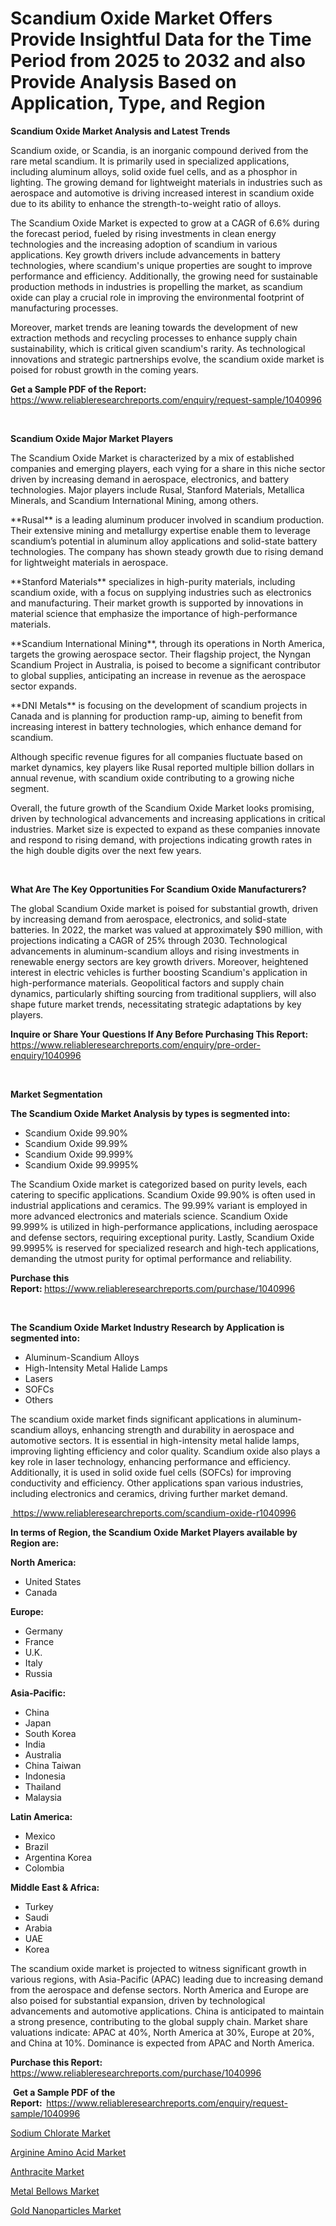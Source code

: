 <p><h1>Scandium Oxide Market Offers Provide Insightful Data for the Time Period from 2025 to 2032 and also Provide Analysis Based on Application, Type, and Region</h1></p><p><strong>Scandium Oxide Market Analysis and Latest Trends</strong></p>
<p><p>Scandium oxide, or Scandia, is an inorganic compound derived from the rare metal scandium. It is primarily used in specialized applications, including aluminum alloys, solid oxide fuel cells, and as a phosphor in lighting. The growing demand for lightweight materials in industries such as aerospace and automotive is driving increased interest in scandium oxide due to its ability to enhance the strength-to-weight ratio of alloys.</p><p>The Scandium Oxide Market is expected to grow at a CAGR of 6.6% during the forecast period, fueled by rising investments in clean energy technologies and the increasing adoption of scandium in various applications. Key growth drivers include advancements in battery technologies, where scandium's unique properties are sought to improve performance and efficiency. Additionally, the growing need for sustainable production methods in industries is propelling the market, as scandium oxide can play a crucial role in improving the environmental footprint of manufacturing processes.</p><p>Moreover, market trends are leaning towards the development of new extraction methods and recycling processes to enhance supply chain sustainability, which is critical given scandium's rarity. As technological innovations and strategic partnerships evolve, the scandium oxide market is poised for robust growth in the coming years.</p></p>
<p><strong>Get a Sample PDF of the Report:&nbsp;</strong> <a href="https://www.reliableresearchreports.com/enquiry/request-sample/1040996?utm_campaign=83&utm_medium=2&utm_source=Github&utm_content=ia&utm_term=31012025&utm_id=scandium-oxide">https://www.reliableresearchreports.com/enquiry/request-sample/1040996</a></p>
<p>&nbsp;</p>
<p><strong>Scandium Oxide Major Market Players</strong></p>
<p><p>The Scandium Oxide Market is characterized by a mix of established companies and emerging players, each vying for a share in this niche sector driven by increasing demand in aerospace, electronics, and battery technologies. Major players include Rusal, Stanford Materials, Metallica Minerals, and Scandium International Mining, among others.</p><p>**Rusal** is a leading aluminum producer involved in scandium production. Their extensive mining and metallurgy expertise enable them to leverage scandium’s potential in aluminum alloy applications and solid-state battery technologies. The company has shown steady growth due to rising demand for lightweight materials in aerospace.</p><p>**Stanford Materials** specializes in high-purity materials, including scandium oxide, with a focus on supplying industries such as electronics and manufacturing. Their market growth is supported by innovations in material science that emphasize the importance of high-performance materials.</p><p>**Scandium International Mining**, through its operations in North America, targets the growing aerospace sector. Their flagship project, the Nyngan Scandium Project in Australia, is poised to become a significant contributor to global supplies, anticipating an increase in revenue as the aerospace sector expands.</p><p>**DNI Metals** is focusing on the development of scandium projects in Canada and is planning for production ramp-up, aiming to benefit from increasing interest in battery technologies, which enhance demand for scandium.</p><p>Although specific revenue figures for all companies fluctuate based on market dynamics, key players like Rusal reported multiple billion dollars in annual revenue, with scandium oxide contributing to a growing niche segment. </p><p>Overall, the future growth of the Scandium Oxide Market looks promising, driven by technological advancements and increasing applications in critical industries. Market size is expected to expand as these companies innovate and respond to rising demand, with projections indicating growth rates in the high double digits over the next few years.</p></p>
<p>&nbsp;</p>
<p><strong>What Are The Key Opportunities For Scandium Oxide Manufacturers?</strong></p>
<p><p>The global Scandium Oxide market is poised for substantial growth, driven by increasing demand from aerospace, electronics, and solid-state batteries. In 2022, the market was valued at approximately $90 million, with projections indicating a CAGR of 25% through 2030. Technological advancements in aluminum-scandium alloys and rising investments in renewable energy sectors are key growth drivers. Moreover, heightened interest in electric vehicles is further boosting Scandium's application in high-performance materials. Geopolitical factors and supply chain dynamics, particularly shifting sourcing from traditional suppliers, will also shape future market trends, necessitating strategic adaptations by key players.</p></p>
<p><strong>Inquire or Share Your Questions If Any Before Purchasing This Report:</strong> <a href="https://www.reliableresearchreports.com/enquiry/pre-order-enquiry/1040996?utm_campaign=83&utm_medium=2&utm_source=Github&utm_content=ia&utm_term=31012025&utm_id=scandium-oxide">https://www.reliableresearchreports.com/enquiry/pre-order-enquiry/1040996</a></p>
<p>&nbsp;</p>
<p><strong>Market Segmentation</strong></p>
<p><strong>The Scandium Oxide Market Analysis by types is segmented into:</strong></p>
<p><ul><li>Scandium Oxide 99.90%</li><li>Scandium Oxide 99.99%</li><li>Scandium Oxide 99.999%</li><li>Scandium Oxide 99.9995%</li></ul></p>
<p><p>The Scandium Oxide market is categorized based on purity levels, each catering to specific applications. Scandium Oxide 99.90% is often used in industrial applications and ceramics. The 99.99% variant is employed in more advanced electronics and materials science. Scandium Oxide 99.999% is utilized in high-performance applications, including aerospace and defense sectors, requiring exceptional purity. Lastly, Scandium Oxide 99.9995% is reserved for specialized research and high-tech applications, demanding the utmost purity for optimal performance and reliability.</p></p>
<p><strong>Purchase this Report:&nbsp;</strong><a href="https://www.reliableresearchreports.com/purchase/1040996?utm_campaign=83&utm_medium=2&utm_source=Github&utm_content=ia&utm_term=31012025&utm_id=scandium-oxide">https://www.reliableresearchreports.com/purchase/1040996</a></p>
<p>&nbsp;</p>
<p><strong>The Scandium Oxide Market Industry Research by Application is segmented into:</strong></p>
<p><ul><li>Aluminum-Scandium Alloys</li><li>High-Intensity Metal Halide Lamps</li><li>Lasers</li><li>SOFCs</li><li>Others</li></ul></p>
<p><p>The scandium oxide market finds significant applications in aluminum-scandium alloys, enhancing strength and durability in aerospace and automotive sectors. It is essential in high-intensity metal halide lamps, improving lighting efficiency and color quality. Scandium oxide also plays a key role in laser technology, enhancing performance and efficiency. Additionally, it is used in solid oxide fuel cells (SOFCs) for improving conductivity and efficiency. Other applications span various industries, including electronics and ceramics, driving further market demand.</p></p>
<p><a href="https://www.reliableresearchreports.com/scandium-oxide-r1040996?utm_campaign=83&utm_medium=2&utm_source=Github&utm_content=ia&utm_term=31012025&utm_id=scandium-oxide">&nbsp;https://www.reliableresearchreports.com/scandium-oxide-r1040996</a></p>
<p><strong>In terms of Region, the Scandium Oxide Market Players available by Region are:</strong></p>
<p>
    <p> <strong> North America: </strong>
        <ul>
            <li>United States</li>
            <li>Canada</li>
        </ul>
        </p> 
    <p> <strong> Europe: </strong>
        <ul>
            <li>Germany</li>
            <li>France</li>
            <li>U.K.</li>
            <li>Italy</li>
            <li>Russia</li>
        </ul>
        </p> 
    <p> <strong> Asia-Pacific: </strong>
        <ul>
            <li>China</li>
            <li>Japan</li>
            <li>South Korea</li>
            <li>India</li>
            <li>Australia</li>
            <li>China Taiwan</li>
            <li>Indonesia</li>
            <li>Thailand</li>
            <li>Malaysia</li>
        </ul>
        </p> 
    <p> <strong> Latin America: </strong>
        <ul>
            <li>Mexico</li>
            <li>Brazil</li>
            <li>Argentina Korea</li>
            <li>Colombia</li>
        </ul>
        </p> 
    <p> <strong> Middle East & Africa: </strong>
        <ul>
            <li>Turkey</li>
            <li>Saudi</li>
            <li>Arabia</li>
            <li>UAE</li>
            <li>Korea</li>
        </ul>
    </p>
    </p>
<p><p>The scandium oxide market is projected to witness significant growth in various regions, with Asia-Pacific (APAC) leading due to increasing demand from the aerospace and defense sectors. North America and Europe are also poised for substantial expansion, driven by technological advancements and automotive applications. China is anticipated to maintain a strong presence, contributing to the global supply chain. Market share valuations indicate: APAC at 40%, North America at 30%, Europe at 20%, and China at 10%. Dominance is expected from APAC and North America.</p></p>
<p><strong>Purchase this Report: </strong><a href="https://www.reliableresearchreports.com/purchase/1040996?utm_campaign=83&utm_medium=2&utm_source=Github&utm_content=ia&utm_term=31012025&utm_id=scandium-oxide">https://www.reliableresearchreports.com/purchase/1040996</a></p>
<p>&nbsp;<strong>Get a Sample PDF of the Report:&nbsp;&nbsp;</strong><a href="https://www.reliableresearchreports.com/enquiry/request-sample/1040996?utm_campaign=83&utm_medium=2&utm_source=Github&utm_content=ia&utm_term=31012025&utm_id=scandium-oxide">https://www.reliableresearchreports.com/enquiry/request-sample/1040996</a></p>
<p><strong></strong></p>
<p><p><a href="https://github.com/lizamflotow/Market-Research-Report-List-1/blob/main/sodium-chlorate-market.md?utm_campaign=83&utm_medium=2&utm_source=Github&utm_content=ia&utm_term=31012025&utm_id=scandium-oxide">Sodium Chlorate Market</a></p><p><a href="https://github.com/jeastefanowicz7816/Market-Research-Report-List-1/blob/main/arginine-amino-acid-market.md?utm_campaign=83&utm_medium=2&utm_source=Github&utm_content=ia&utm_term=31012025&utm_id=scandium-oxide">Arginine Amino Acid Market</a></p><p><a href="https://github.com/phephezxnf/Market-Research-Report-List-1/blob/main/anthracite-market.md?utm_campaign=83&utm_medium=2&utm_source=Github&utm_content=ia&utm_term=31012025&utm_id=scandium-oxide">Anthracite Market</a></p><p><a href="https://github.com/watzondechao/Market-Research-Report-List-1/blob/main/metal-bellows-market.md?utm_campaign=83&utm_medium=2&utm_source=Github&utm_content=ia&utm_term=31012025&utm_id=scandium-oxide">Metal Bellows Market</a></p><p><a href="https://github.com/oslieselotte2192/Market-Research-Report-List-1/blob/main/gold-nanoparticles-market.md?utm_campaign=83&utm_medium=2&utm_source=Github&utm_content=ia&utm_term=31012025&utm_id=scandium-oxide">Gold Nanoparticles Market</a></p></p>